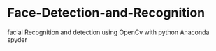 # Face-Detection-and-Recognition
facial Recognition and detection using OpenCv with python Anaconda spyder  

